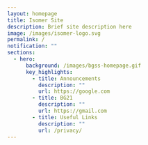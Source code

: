 ```yaml
---
layout: homepage
title: Isomer Site
description: Brief site description here
image: /images/isomer-logo.svg
permalink: /
notification: ""
sections:
  - hero:
      background: /images/bgss-homepage.gif
      key_highlights:
        - title: Announcements
          description: ""
          url: https://google.com
        - title: BG21
          description: ""
          url: https://gmail.com
        - title: Useful Links
          description: ""
          url: /privacy/
---
```

